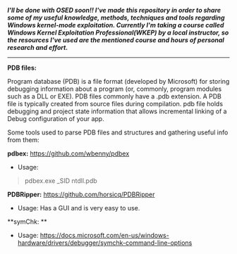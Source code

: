 ***I'll be done with OSED soon!! I've made this repository in order to share some of my useful knowledge, methods, techniques and tools regarding Windows kernel-mode exploitation. Currently I'm taking a course called Windows Kernel Exploitation Professional(WKEP) by a local instructor, so the resources I've used are the mentioned course and hours of personal research and effort.***

_________________________________________________________________________________________________________________________________________________________________________

**PDB files:** 

Program database (PDB) is a file format (developed by Microsoft) for storing debugging information about a program (or, commonly, program modules such as a DLL or EXE). PDB files commonly have a .pdb extension. A PDB file is typically created from source files during compilation. pdb file holds debugging and project state information that allows incremental linking of a Debug configuration of your app. 

Some tools used to parse PDB files and structures and gathering useful info from them: 

**pdbex:** https://github.com/wbenny/pdbex

- Usage: 
>pdbex.exe _SID ntdll.pdb


**PDBRipper:** https://github.com/horsicq/PDBRipper

- Usage: Has a GUI and is very easy to use.

**symChk: ** 
- Usage: https://docs.microsoft.com/en-us/windows-hardware/drivers/debugger/symchk-command-line-options

